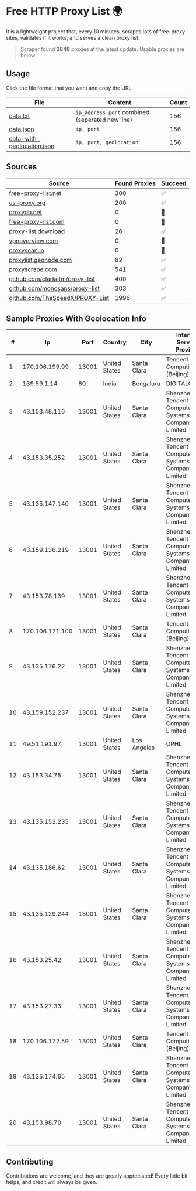 
# Free HTTP Proxy List 🌍

It is a lightweight project that, every 10 minutes, scrapes lots of free-proxy sites, validates if it works, and serves a clean proxy list.


> Scraper found **3848** proxies at the latest update. Usable proxies are below.

## Usage

Click the file format that you want and copy the URL.


|File|Content|Count|
|----|-------|-----|
|[data.txt](https://raw.githubusercontent.com/themiralay/Proxy-List-World/master/data.txt)|`ip_address:port` combined (seperated new line)|156|
|[data.json](https://raw.githubusercontent.com/themiralay/Proxy-List-World/master/data.json)|`ip, port`|156|
|[data-with-geolocation.json](https://raw.githubusercontent.com/themiralay/Proxy-List-World/master/data-with-geolocation.json)|`ip, port, geolocation`|156|

## Sources

|Source|Found Proxies|Succeed|
|------|-------------|-------|
|[free-proxy-list.net](https://free-proxy-list.net)|300|✅|
|[us-proxy.org](https://www.us-proxy.org)|200|✅|
|[proxydb.net](http://proxydb.net)|0|🚫|
|[free-proxy-list.com](https://free-proxy-list.com/?page=&port=&type%5B%5D=http&type%5B%5D=https&up_time=0&search=Search)|0|🚫|
|[proxy-list.download](https://www.proxy-list.download/HTTP)|26|✅|
|[vpnoverview.com](https://vpnoverview.com/privacy/anonymous-browsing/free-proxy-servers)|0|🚫|
|[proxyscan.io](https://www.proxyscan.io)|0|🚫|
|[proxylist.geonode.com](https://proxylist.geonode.com/api/proxy-list?limit=300&page=1&sort_by=lastChecked&sort_type=desc&protocols=http,https)|82|✅|
|[proxyscrape.com](https://api.proxyscrape.com/v2/?request=displayproxies&protocol=http&timeout=10000&country=all&ssl=all&anonymity=all)|541|✅|
|[github.com/clarketm/proxy-list](https://raw.githubusercontent.com/clarketm/proxy-list/master/proxy-list-raw.txt)|400|✅|
|[github.com/monosans/proxy-list](https://raw.githubusercontent.com/monosans/proxy-list/main/proxies/http.txt)|303|✅|
|[github.com/TheSpeedX/PROXY-List](https://raw.githubusercontent.com/TheSpeedX/PROXY-List/master/http.txt)|1996|✅|


## Sample Proxies With Geolocation Info

|#|Ip|Port|Country|City|Internet Service Provider|
|-|--|----|-------|----|-------------------------|
|1|170.106.199.99|13001|United States|Santa Clara|Tencent Cloud Computing (Beijing) Co|
|2|139.59.1.14|80|India|Bengaluru|DIGITALOCEAN|
|3|43.153.48.116|13001|United States|Santa Clara|Shenzhen Tencent Computer Systems Company Limited|
|4|43.153.35.252|13001|United States|Santa Clara|Shenzhen Tencent Computer Systems Company Limited|
|5|43.135.147.140|13001|United States|Santa Clara|Shenzhen Tencent Computer Systems Company Limited|
|6|43.159.136.219|13001|United States|Santa Clara|Shenzhen Tencent Computer Systems Company Limited|
|7|43.153.78.139|13001|United States|Santa Clara|Shenzhen Tencent Computer Systems Company Limited|
|8|170.106.171.100|13001|United States|Santa Clara|Tencent Cloud Computing (Beijing) Co|
|9|43.135.176.22|13001|United States|Santa Clara|Shenzhen Tencent Computer Systems Company Limited|
|10|43.159.152.237|13001|United States|Santa Clara|Shenzhen Tencent Computer Systems Company Limited|
|11|49.51.191.97|13001|United States|Los Angeles|OPHL|
|12|43.153.34.75|13001|United States|Santa Clara|Shenzhen Tencent Computer Systems Company Limited|
|13|43.135.153.235|13001|United States|Santa Clara|Shenzhen Tencent Computer Systems Company Limited|
|14|43.135.186.62|13001|United States|Santa Clara|Shenzhen Tencent Computer Systems Company Limited|
|15|43.135.129.244|13001|United States|Santa Clara|Shenzhen Tencent Computer Systems Company Limited|
|16|43.153.25.42|13001|United States|Santa Clara|Shenzhen Tencent Computer Systems Company Limited|
|17|43.153.27.33|13001|United States|Santa Clara|Shenzhen Tencent Computer Systems Company Limited|
|18|170.106.172.59|13001|United States|Santa Clara|Tencent Cloud Computing (Beijing) Co|
|19|43.135.174.65|13001|United States|Santa Clara|Shenzhen Tencent Computer Systems Company Limited|
|20|43.153.98.70|13001|United States|Santa Clara|Shenzhen Tencent Computer Systems Company Limited|



## Contributing

Contributions are welcome, and they are greatly appreciated! Every
little bit helps, and credit will always be given.

